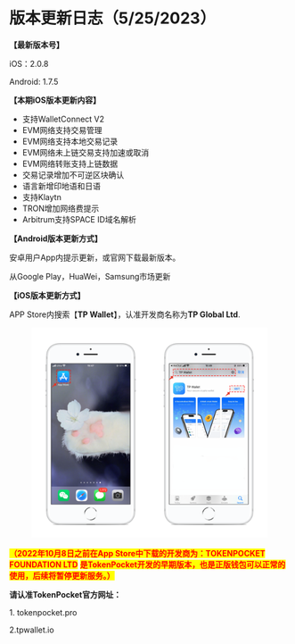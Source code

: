 # 版本更新日志（5/25/2023）

**【最新版本号】**

iOS：2.0.8

Android: 1.7.5



**【本期iOS版本更新内容】**

* 支持WalletConnect V2
* EVM网络支持交易管理
* EVM网络支持本地交易记录
* EVM网络未上链交易支持加速或取消
* EVM网络转账支持上链数据
* 交易记录增加不可逆区块确认
* 语言新增印地语和日语
* 支持Klaytn
* TRON增加网络费提示
* Arbitrum支持SPACE ID域名解析



**【Android版本更新方式】**

安卓用户App内提示更新，或官网下载最新版本。

从Google Play，HuaWei，Samsung市场更新



**【iOS版本更新方式】**&#x20;

APP Store内搜索【**TP Wallet**】，认准开发商名称为**TP Global Ltd**.&#x20;

<figure><img src="../../.gitbook/assets/image (29).png" alt=""><figcaption></figcaption></figure>

<mark style="color:red;">**（2022年10月8日之前在App Store中下载的开发商为：TOKENPOCKET FOUNDATION LTD**</mark> <mark style="color:red;">**是TokenPocket开发的早期版本，也是正版钱包可以正常的使用，后续将暂停更新服务。）**</mark>

**请认准TokenPocket官方网址：**

1\. tokenpocket.pro&#x20;

2.tpwallet.io
